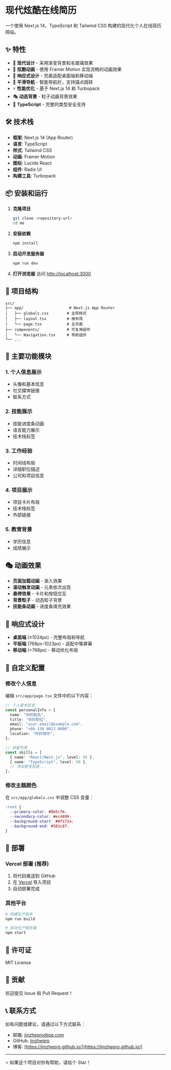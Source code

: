 # 现代炫酷在线简历

一个使用 Next.js 14、TypeScript 和 Tailwind CSS 构建的现代化个人在线简历网站。

## ✨ 特性

- 🎨 **现代设计** - 采用渐变背景和毛玻璃效果
- 🌟 **炫酷动画** - 使用 Framer Motion 实现流畅的动画效果
- 📱 **响应式设计** - 完美适配桌面端和移动端
- 🎯 **平滑导航** - 智能导航栏，支持锚点跳转
- ⚡ **性能优化** - 基于 Next.js 14 和 Turbopack
- 🎭 **动态背景** - 粒子动画背景效果
- 🔧 **TypeScript** - 完整的类型安全支持

## 🛠️ 技术栈

- **框架**: Next.js 14 (App Router)
- **语言**: TypeScript
- **样式**: Tailwind CSS
- **动画**: Framer Motion
- **图标**: Lucide React
- **组件**: Radix UI
- **构建工具**: Turbopack

## 📦 安装和运行

1. **克隆项目**

   ```bash
   git clone <repository-url>
   cd me
   ```

2. **安装依赖**

   ```bash
   npm install
   ```

3. **启动开发服务器**

   ```bash
   npm run dev
   ```

4. **打开浏览器**
   访问 [http://localhost:3000](http://localhost:3000)

## 🎯 项目结构

```
src/
├── app/                    # Next.js App Router
│   ├── globals.css        # 全局样式
│   ├── layout.tsx         # 根布局
│   └── page.tsx           # 主页面
├── components/            # 可复用组件
│   └── Navigation.tsx     # 导航组件
└── ...
```

## 🎨 主要功能模块

### 1. 个人信息展示

- 头像和基本信息
- 社交媒体链接
- 联系方式

### 2. 技能展示

- 技能进度条动画
- 语言能力展示
- 技术栈标签

### 3. 工作经验

- 时间线布局
- 详细职位描述
- 公司和项目信息

### 4. 项目展示

- 项目卡片布局
- 技术栈标签
- 外部链接

### 5. 教育背景

- 学历信息
- 成绩展示

## 🎭 动画效果

- **页面加载动画** - 渐入效果
- **滚动触发动画** - 元素依次出现
- **悬停效果** - 卡片和按钮交互
- **背景粒子** - 动态粒子背景
- **技能条动画** - 进度条填充效果

## 📱 响应式设计

- **桌面端** (≥1024px) - 完整布局和导航
- **平板端** (768px-1023px) - 适配中等屏幕
- **移动端** (<768px) - 移动优化布局

## 🔧 自定义配置

### 修改个人信息

编辑 `src/app/page.tsx` 文件中的以下内容：

```typescript
// 个人基本信息
const personalInfo = {
  name: "你的姓名",
  title: "你的职位",
  email: "your.email@example.com",
  phone: "+86 138 0013 8000",
  location: "你的城市",
};

// 技能列表
const skills = [
  { name: "React/Next.js", level: 95 },
  { name: "TypeScript", level: 90 },
  // 添加更多技能...
];
```

### 修改主题颜色

在 `src/app/globals.css` 中调整 CSS 变量：

```css
:root {
  --primary-color: #8b5cf6;
  --secondary-color: #ec4899;
  --background-start: #0f172a;
  --background-end: #581c87;
}
```

## 🚀 部署

### Vercel 部署 (推荐)

1. 将代码推送到 GitHub
2. 在 [Vercel](https://vercel.com) 导入项目
3. 自动部署完成

### 其他平台

```bash
# 构建生产版本
npm run build

# 启动生产服务器
npm start
```

## 📄 许可证

MIT License

## 🤝 贡献

欢迎提交 Issue 和 Pull Request！

## 📞 联系方式

如有问题或建议，请通过以下方式联系：

- 邮箱: jinzhepro@qq.com
- GitHub: [jinzhepro](https://github.com/jinzhepro)
- 博客: [https://jinzhepro.github.io/](https://jinzhepro.github.io/)

---

⭐ 如果这个项目对你有帮助，请给个 Star！
